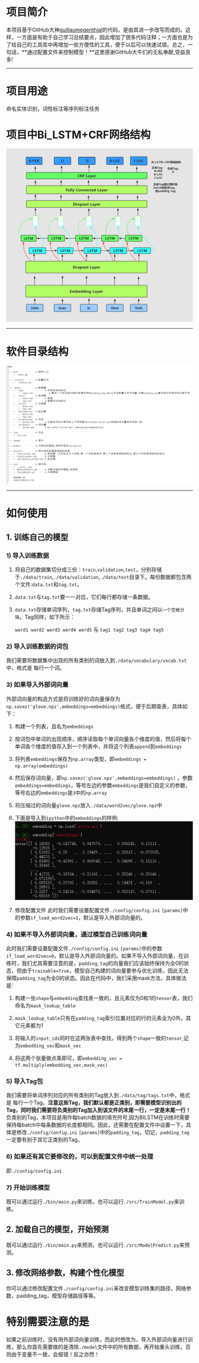 # 项目简介
本项目基于GitHub大神[guillaumegenthial](https://github.com/guillaumegenthial/tf_ner)的代码，是由其进一步改写而成的。这样，一方面是有助于自己学习总结要点，因此增加了很多代码注释；一方面也是为了给自己的工具库中再增加一些方便性的工具，便于以后可以快速试错。总之，一句话，**通过配置文件来控制模型！**这里感谢GitHub大牛们的无私奉献,受益良多!


***

# 项目用途
命名实体识别，词性标注等序列标注任务

# 项目中Bi_LSTM+CRF网络结构
![](./image/bilstm_crf.png)

***

# 软件目录结构
![](./image/software.png)

***

# 如何使用


## 1. 训练自己的模型

### 1) 导入训练数据

1. 将自己的数据集切分成三份：`train`,`validation`,`test`，分别存储于`./data/train`,`./data/validation`,`./data/test`目录下。每份数据都包含两个文件:`data.txt`和`tag.txt`。

2. `data.txt`与`tag.txt`要一一对应，它们每行都存储一条数据。

3. `data.txt`存储单词序列，`tag.txt`存储Tag序列，并且单词之间以`一个空格分隔`，Tag同样，如下所示：

    `word1 word2 word3 word4 word5` 与 `tag1 tag2 tag3 tag4 tag5`

### 2) 导入训练数据的词包

我们需要将数据集中出现的所有类别的词放入到`./data/vocabulary/vocab.txt`中，格式是 每行一个词。

### 3) 如果导入外部词向量

外部词向量的构造方式是将训练好的词向量保存为`np.savez('glove.npz',embeddings=embeddings)`格式，便于后期查表，具体如下：

1. 构建一个列表，且名为`embeddings`
2. 按词包中单词的出现顺序，顺序读取每个单词向量各个维度的值，然后将每个单词各个维度的值存入到一个列表中，并将这个列表`append`到`embeddings`
3. 将列表`embeddings`保存为`np.array`类型，即`embeddings = np.array(embeddings)`
4. 然后保存词向量，即`np.savez('glove.npz',embeddings=embeddings)` ，参数`embeddings=embeddings`，等号左边的参数`embeddings`是我们自定义的参数，等号右边的`embeddings`是`3`中的`np.array`
5. 将压缩过的词向量`glove.npz`放入`./data/word2vec/glove.npz`中
6. 下面是导入到`ipython`中的`embeddings`的样例:
![](./image/word2vec.png)

7. 修改配置文件
此时我们需要设置配置文件`./config/config.ini` `[params]`中的参数`if_load_word2vec=1`，默认是导入外部词向量的。

### 4) 如果不导入外部词向量，通过模型自己训练词向量

此时我们需要设置配置文件`./config/config.ini` `[params]`中的参数`if_load_word2vec=0`，默认是导入外部词向量的。如果不导入外部词向量，在训练时，我们尤其需要注意的是，`padding_tag`的向量我们应该始终保持为全0的状态，但由于`trainable=True`，模型自己构建的词向量要参与优化训练，因此无法保障`padding_tag`为全0的状态。因此在代码中，我们采用mask方法，具体做法是:

1. 构建一张`shape`与`embedding`查找表一致的，且元素仅为0和1的`tensor`表，我们命名为`mask_lookup_table`

2. `mask_lookup_table`只有在`padding_tag`索引位置对应的行的元素全为0外，其它元素都为1

3. 将输入的`input_ids`同时在这两张表中查找，得到两个`shape`一致的`tensor`,记为`embedding_vec`和`mask_vec`

4. 将这两个张量做点乘即可，即`embedding_vec = tf.multiply(embedding_vec,mask_vec)`

### 5) 导入Tag包

我们需要将单词序列对应的所有类别的Tag放入到`./data/tag/tags.txt`中，格式是 每行一个Tag。**注意这些Tag，我们默认都是正类别，即需要模型识别出的Tag，同时我们需要将负类别的Tag加入到该文件的末尾一行，一定是末尾一行！** 负类别的Tag，本项目是用作每batch数据的填充符号,因为BILSTM在训练时需要保持每batch中每条数据的长度都相同。因此，还需要在配置文件中设置一下，具体是修改`./config/config.ini` `[params]`中的`padding_tag`，切记，`padding_tag`一定要有别于其它正类别的Tag。

### 6) 如果还有其它要修改的，可以到配置文件中统一处理

即`./config/config.ini`

### 7) 开始训练模型

既可以通过运行`./bin/main.py`来训练，也可以运行`./src/TrainModel.py`来训练。

## 2. 加载自己的模型，开始预测

既可以通过运行`./bin/main.py`来预测，也可以运行`./src/ModelPredict.py`来预测。

## 3. 修改网络参数，构建个性化模型

你可以通过修改配置文件`./config/config.ini`来改变模型训练集的路径，网络参数，padding_tag，模型存储路径等等。


# 特别需要注意的是

如果之前训练时，没有用外部词向量训练，而此时想改为，导入外部词向量进行训练，那么你首先需要做的是清除`./model`文件中的所有数据，再开始重头训练，否则由于变量不一致，会报错！反之亦然！
